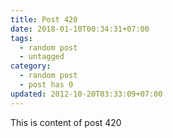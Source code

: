 ```yaml
---
title: Post 420
date: 2018-01-10T00:34:31+07:00
tags:
  - random post
  - untagged
category:
  - random post
  - post has 0
updated: 2012-10-20T03:33:09+07:00
---
```

This is content of post 420